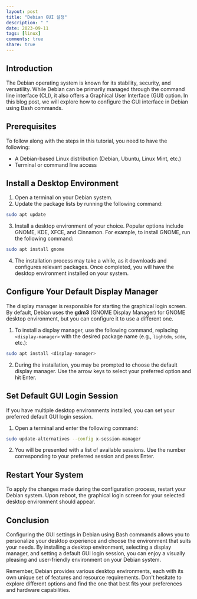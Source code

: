 ```yaml
---
layout: post
title: "Debian GUI 설정"
description: " "
date: 2023-09-11
tags: [linux]
comments: true
share: true
---
```


## Introduction
The Debian operating system is known for its stability, security, and versatility. While Debian can be primarily managed through the command line interface (CLI), it also offers a Graphical User Interface (GUI) option. In this blog post, we will explore how to configure the GUI interface in Debian using Bash commands.

## Prerequisites
To follow along with the steps in this tutorial, you need to have the following:
- A Debian-based Linux distribution (Debian, Ubuntu, Linux Mint, etc.)
- Terminal or command line access

## Install a Desktop Environment
1. Open a terminal on your Debian system.
2. Update the package lists by running the following command:
```bash
sudo apt update
```
3. Install a desktop environment of your choice. Popular options include GNOME, KDE, XFCE, and Cinnamon. For example, to install GNOME, run the following command:
```bash
sudo apt install gnome
```
4. The installation process may take a while, as it downloads and configures relevant packages. Once completed, you will have the desktop environment installed on your system.

## Configure Your Default Display Manager
The display manager is responsible for starting the graphical login screen. By default, Debian uses the **gdm3** (GNOME Display Manager) for GNOME desktop environment, but you can configure it to use a different one.

1. To install a display manager, use the following command, replacing `<display-manager>` with the desired package name (e.g., `lightdm`, `sddm`, etc.):
```bash
sudo apt install <display-manager>
```
2. During the installation, you may be prompted to choose the default display manager. Use the arrow keys to select your preferred option and hit Enter.

## Set Default GUI Login Session
If you have multiple desktop environments installed, you can set your preferred default GUI login session.

1. Open a terminal and enter the following command:
```bash
sudo update-alternatives --config x-session-manager
```
2. You will be presented with a list of available sessions. Use the number corresponding to your preferred session and press Enter.

## Restart Your System
To apply the changes made during the configuration process, restart your Debian system. Upon reboot, the graphical login screen for your selected desktop environment should appear.

## Conclusion
Configuring the GUI settings in Debian using Bash commands allows you to personalize your desktop experience and choose the environment that suits your needs. By installing a desktop environment, selecting a display manager, and setting a default GUI login session, you can enjoy a visually pleasing and user-friendly environment on your Debian system.

Remember, Debian provides various desktop environments, each with its own unique set of features and resource requirements. Don't hesitate to explore different options and find the one that best fits your preferences and hardware capabilities.